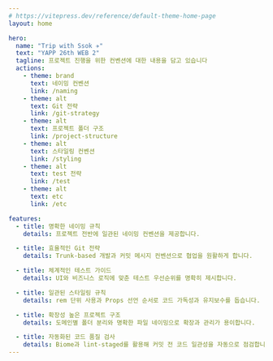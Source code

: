```yaml
---
# https://vitepress.dev/reference/default-theme-home-page
layout: home

hero:
  name: "Trip with Ssok ✈️"
  text: "YAPP 26th WEB 2"
  tagline: 프로젝트 진행을 위한 컨벤션에 대한 내용을 담고 있습니다
  actions:
    - theme: brand
      text: 네이밍 컨벤션
      link: /naming
    - theme: alt
      text: Git 전략
      link: /git-strategy
    - theme: alt
      text: 프로젝트 폴더 구조
      link: /project-structure
    - theme: alt
      text: 스타일링 컨벤션
      link: /styling
    - theme: alt
      text: test 전략
      link: /test
    - theme: alt
      text: etc
      link: /etc

features:
  - title: 명확한 네이밍 규칙
    details: 프로젝트 전반에 일관된 네이밍 컨벤션을 제공합니다.

  - title: 효율적인 Git 전략
    details: Trunk-based 개발과 커밋 메시지 컨벤션으로 협업을 원활하게 합니다.

  - title: 체계적인 테스트 가이드
    details: UI와 비즈니스 로직에 맞춘 테스트 우선순위를 명확히 제시합니다.

  - title: 일관된 스타일링 규칙
    details: rem 단위 사용과 Props 선언 순서로 코드 가독성과 유지보수를 돕습니다.

  - title: 확장성 높은 프로젝트 구조
    details: 도메인별 폴더 분리와 명확한 파일 네이밍으로 확장과 관리가 용이합니다.

  - title: 자동화된 코드 품질 검사
    details: Biome과 lint-staged를 활용해 커밋 전 코드 일관성을 자동으로 점검합니다.
---
```


